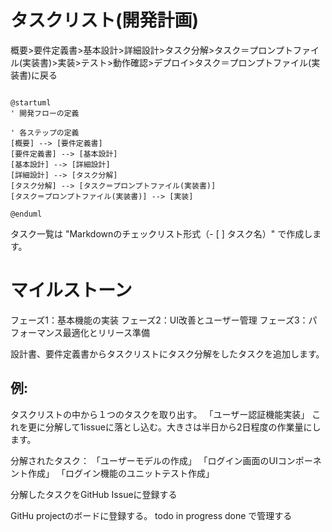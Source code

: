 # タスクリスト(開発計画)

概要>要件定義書>基本設計>詳細設計>タスク分解>タスク＝プロンプトファイル(実装書)>実装>テスト>動作確認>デプロイ>タスク＝プロンプトファイル(実装書)に戻る

```

@startuml
' 開発フローの定義

' 各ステップの定義
[概要] --> [要件定義書]
[要件定義書] --> [基本設計]
[基本設計] --> [詳細設計]
[詳細設計] --> [タスク分解]
[タスク分解] --> [タスク＝プロンプトファイル(実装書)]
[タスク＝プロンプトファイル(実装書)] --> [実装]

@enduml

```

タスク一覧は
"Markdownのチェックリスト形式（- [ ] タスク名）"
で作成します。


# マイルストーン

フェーズ1：基本機能の実装
フェーズ2：UI改善とユーザー管理
フェーズ3：パフォーマンス最適化とリリース準備

設計書、要件定義書からタスクリストにタスク分解をしたタスクを追加します。

## 例:

タスクリストの中から１つのタスクを取り出す。
「ユーザー認証機能実装」
これを更に分解して1issueに落とし込む。大きさは半日から2日程度の作業量にします。

分解されたタスク：
「ユーザーモデルの作成」
「ログイン画面のUIコンポーネント作成」
「ログイン機能のユニットテスト作成」

分解したタスクをGitHub Issueに登録する

GitHu projectのボードに登録する。
todo
in progress
done
で管理する
